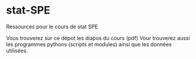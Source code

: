 # stat-SPE
Ressources pour le cours de stat SPE

Vous trouverez sur ce dépot les diapos du cours (pdf) 
Vour trouverez aussi les programmes pythons (scripts et modules) ainsi que les données utilisées. 
